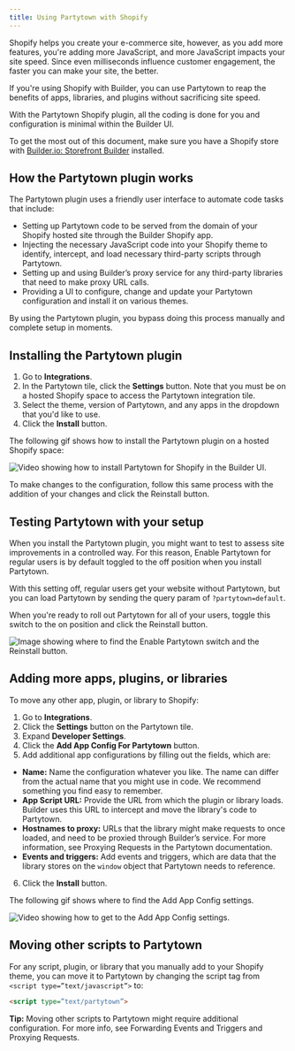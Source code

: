 ```yaml
---
title: Using Partytown with Shopify
---
```


Shopify helps you create your e-commerce site, however, as you add more features, you're adding more JavaScript, and more JavaScript impacts your site speed. Since even milliseconds influence customer engagement, the faster you can make your site, the better.

If you're using Shopify with Builder, you can use Partytown to reap the benefits of apps, libraries, and plugins without sacrificing site speed.

With the Partytown Shopify plugin, all the coding is done for you and configuration is minimal within the Builder UI.

To get the most out of this document, make sure you have a Shopify store with [Builder.io: Storefront Builder](https://apps.shopify.com/builder-2) installed.


## How the Partytown plugin works

The Partytown plugin uses a friendly user interface to automate code tasks that include:

* Setting up Partytown code to be served from the domain of your Shopify hosted site through the Builder Shopify app.
* Injecting the necessary JavaScript code into your Shopify theme to identify, intercept, and load necessary third-party scripts through Partytown.
* Setting up and using Builder’s proxy service for any third-party libraries that need to make proxy URL calls.
* Providing a UI to configure, change and update your Partytown configuration and install it on various themes.

By using the Partytown plugin, you bypass doing this process manually and complete setup in moments.

## Installing the Partytown plugin

1. Go to **Integrations**.
1. In the Partytown tile, click the **Settings** button. Note that you must be on a hosted Shopify space to access the Partytown integration tile.
1. Select the theme, version of Partytown, and any apps in the dropdown that you'd like to use.
1. Click the **Install** button.

The following gif shows how to install the Partytown plugin on a hosted Shopify space:

![Video showing how to install Partytown for Shopify in the Builder UI.](/install-partytown-shopify.gif)

To make changes to the configuration, follow this same process with the addition of your changes and click the Reinstall button.

## Testing Partytown with your setup

When you install the Partytown plugin, you might want to test to assess site improvements in a controlled way. For this reason, Enable Partytown for regular users is by default toggled to the off position when you install Partytown.

With this setting off, regular users get your website without Partytown, but you can load Partytown by sending the query param of `?partytown=default`.

When you're ready to roll out Partytown for all of your users, toggle this switch to the on position and click the Reinstall button.

![Image showing where to find the Enable Partytown switch and the Reinstall button.](/reinstall-partytown.png)

## Adding more apps, plugins, or libraries

To move any other app, plugin, or library to Shopify:

1. Go to **Integrations**.
1. Click the **Settings** button on the Partytown tile.
1. Expand **Developer Settings**.
1. Click the **Add App Config For Partytown** button.
1. Add additional app configurations by filling out the fields, which are:
* **Name:** Name the configuration whatever you like. The name can differ from the actual name that you might use in code. We recommend something you find easy to remember.
* **App Script URL:** Provide the URL from which the plugin or library loads. Builder uses this URL to intercept and move the library's code to Partytown.
* **Hostnames to proxy:** URLs that the library might make requests to once loaded, and need to be proxied through Builder’s service. For more information, see Proxying Requests in the Partytown documentation.
* **Events and triggers:** Add events and triggers, which are data that the library stores on the `window` object that Partytown needs to reference.
6. Click the **Install** button.

The following gif shows where to find the Add App Config settings.

![Video showing how to get to the Add App Config settings.](/open-dev-settings.gif)


## Moving other scripts to Partytown

For any script, plugin, or library that you manually add to your Shopify theme, you can move it to Partytown by changing the script tag from `<script type=”text/javascript”>` to:

```html
<script type=”text/partytown”>
```

**Tip:** Moving other scripts to Partytown might require additional configuration. For more info, see Forwarding Events and Triggers and Proxying Requests.